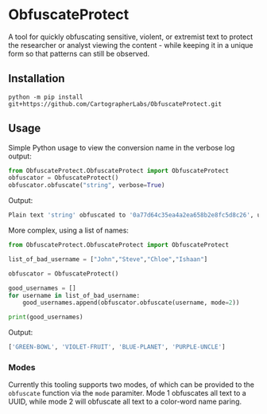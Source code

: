 # ObfuscateProtect
A tool for quickly obfuscating sensitive, violent, or extremist text to protect the researcher or analyst viewing the content - while keeping it in a unique form so that patterns can still be observed.

## Installation 
```shell
python -m pip install git+https://github.com/CartographerLabs/ObfuscateProtect.git
```

## Usage 
Simple Python usage to view the conversion name in the verbose log output:
```python
from ObfuscateProtect.ObfuscateProtect import ObfuscateProtect
obfuscator = ObfuscateProtect()
obfuscator.obfuscate("string", verbose=True)
```
Output:
```bash
Plain text 'string' obfuscated to '0a77d64c35ea4a2ea658b2e8fc5d8c26', using mode 'uuid'.
```
More complex, using a list of names:
```python
from ObfuscateProtect.ObfuscateProtect import ObfuscateProtect

list_of_bad_username = ["John","Steve","Chloe","Ishaan"]

obfuscator = ObfuscateProtect()

good_usernames = []
for username in list_of_bad_username:
    good_usernames.append(obfuscator.obfuscate(username, mode=2))

print(good_usernames)
```
Output:
```bash
['GREEN-BOWL', 'VIOLET-FRUIT', 'BLUE-PLANET', 'PURPLE-UNCLE']
```

### Modes
Currently this tooling supports two modes, of which can be provided to the ```obfuscate``` function via the ```mode``` paramiter. Mode 1 obfuscates all text to a UUID, while mode 2 will obfuscate all text to a color-word name paring. 
